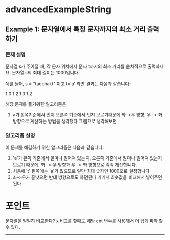 # advancedExampleString

## Example 1: 문자열에서 특정 문자까지의 최소 거리 출력하기

### 문제 설명
문자열 s가 주어질 때, 각 문자 위치에서 문자 t까지의 최소 거리를 순차적으로 출력하세요.
문자열 s의 최대 길이는 1000입니다.

예를 들어, s = "taechakt" 이고 t='a' 라면 결과는 다음과 같습니다:

1 0 1 2 1 0 1 2

해당 문제를 풀기위한 알고리즘은
1. a가 왼쪽기준에서 먼지 오른쪽 기준에서 먼지 모르기때문에 좌->우 방향, 우 -> 좌방향으로 계산하는 방법을 생각했다
그림으로 생각해보면

### 알고리즘 설명
이 문제를 해결하기 위한 알고리즘은 다음과 같습니다:

1. 'a'가 왼쪽 기준에서 얼마나 떨어져 있는지, 오른쪽 기준에서 얼마나 떨어져 있는지 모르기 때문에, 좌 -> 우 방향과 우 -> 좌 방향으로 각각 계산합니다.
2. 처음에 't' 왼쪽에는 'a'가 없으므로 일단 최대 숫자인 1000으로 설정합니다
3. 좌->우가 끝낫으면 반대 방향으로도 하면된다 거기서 최솟값을 비교해서 넣어주면된다

# 포인트
문자열을 일일히 비교한다? x
비교를 할때도 해당 cnt 변수를 사용해서 더 쉽게 파악 할 수 있다.

---